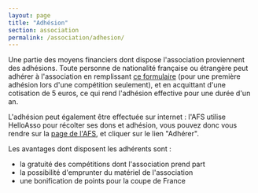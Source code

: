 ```yaml
---
layout: page
title: "Adhésion"
section: association
permalink: /association/adhesion/
---
```

Une partie des moyens financiers dont dispose l'association proviennent des adhésions. Toute personne de nationalité française ou étrangère peut adhérer à l'association en remplissant [ce formulaire]({{site.baseurl}}/uploads/adhesionAFS.pdf) (pour une première adhésion lors d'une compétition seulement), et en acquittant d'une cotisation de 5 euros, ce qui rend l'adhésion effective pour une durée d'un an.

L'adhésion peut également être effectuée sur internet : l'AFS utilise HelloAsso pour récolter ses dons et adhésion, vous pouvez donc vous rendre sur la [page de l'AFS](https://www.helloasso.com/associations/association-francaise-de-speedcubing), et cliquer sur le lien "Adhérer".

Les avantages dont disposent les adhérents sont :

* la gratuité des compétitions dont l'association prend part
* la possibilité d'emprunter du matériel de l'association
* une bonification de points pour la coupe de France
